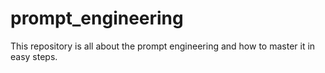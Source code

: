 # prompt_engineering
This repository is all about the prompt engineering and how to master it in easy steps. 
